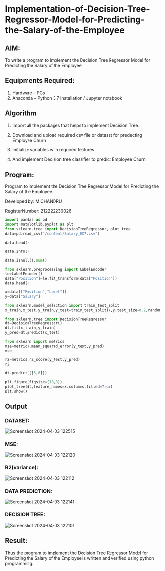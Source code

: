 # Implementation-of-Decision-Tree-Regressor-Model-for-Predicting-the-Salary-of-the-Employee

## AIM:
To write a program to implement the Decision Tree Regressor Model for Predicting the Salary of the Employee.

## Equipments Required:
1. Hardware – PCs
2. Anaconda – Python 3.7 Installation / Jupyter notebook

## Algorithm
1. Import all the packages that helps to implement Decision Tree.

2. Download and upload required csv file or dataset for predecting Employee Churn

3. Initialize variables with required features.

4. And implement Decision tree classifier to predict Employee Churn

## Program:

Program to implement the Decision Tree Regressor Model for Predicting the Salary of the Employee.

Developed by: M.CHANDRU

RegisterNumber:  212222230026

```python
import pandas as pd
import matplotlib.pyplot as plt
from sklearn.tree import DecisionTreeRegressor, plot_tree
data=pd.read_csv("/content/Salary_EX7.csv")

data.head()

data.info()

data.isnull().sum()

from sklearn.preprocessing import LabelEncoder
le=LabelEncoder()
data["Position"]=le.fit_transform(data["Position"])
data.head()

x=data[["Position","Level"]]
y=data["Salary"]

from sklearn.model_selection import train_test_split
x_train,x_test,y_train,y_test=train_test_split(x,y,test_size=0.2,random_state=2)

from sklearn.tree import DecisionTreeRegressor
dt=DecisionTreeRegressor()
dt.fit(x_train,y_train)
y_pred=dt.predict(x_test)

from sklearn import metrics
mse=metrics.mean_squared_error(y_test,y_pred)
mse

r2=metrics.r2_score(y_test,y_pred)
r2

dt.predict([[5,6]])

plt.figure(figsize=(18,8))
plot_tree(dt,feature_names=x.columns,filled=True)
plt.show()
```
## Output:

### DATASET:
![Screenshot 2024-04-03 122515](https://github.com/chandrumathiyazhagan/Implementation-of-Decision-Tree-Regressor-Model-for-Predicting-the-Salary-of-the-Employee/assets/119393023/bf3b8489-a38e-4d79-8c5d-9e4d3b627135)

### MSE:
![Screenshot 2024-04-03 122120](https://github.com/chandrumathiyazhagan/Implementation-of-Decision-Tree-Regressor-Model-for-Predicting-the-Salary-of-the-Employee/assets/119393023/e3f634a9-580c-44dd-b080-c6bf77783190)

### R2(variance):
![Screenshot 2024-04-03 122112](https://github.com/chandrumathiyazhagan/Implementation-of-Decision-Tree-Regressor-Model-for-Predicting-the-Salary-of-the-Employee/assets/119393023/7592574e-a383-48de-b4de-86b61ee931d2)

### DATA PREDICTION:
![Screenshot 2024-04-03 122141](https://github.com/chandrumathiyazhagan/Implementation-of-Decision-Tree-Regressor-Model-for-Predicting-the-Salary-of-the-Employee/assets/119393023/827a2630-614d-433c-b87d-18d7d2be6050)

### DECISION TREE:
![Screenshot 2024-04-03 122101](https://github.com/chandrumathiyazhagan/Implementation-of-Decision-Tree-Regressor-Model-for-Predicting-the-Salary-of-the-Employee/assets/119393023/7568da3d-8d61-4c23-974b-2f2732ed8705)

## Result:
Thus the program to implement the Decision Tree Regressor Model for Predicting the Salary of the Employee is written and verified using python programming.
